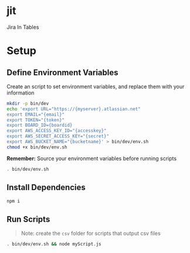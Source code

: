 # jit
Jira In Tables

# Setup

## Define Environment Variables

Create an script to set environment variables, and replace them with your information

```sh
mkdir -p bin/dev
echo 'export URL="https://{myserver}.atlassian.net"
export EMAIL="{email}"
export TOKEN="{token}"
export BOARD_ID={boardid}
export AWS_ACCESS_KEY_ID="{accesskey}"
export AWS_SECRET_ACCESS_KEY="{secret}"
export AWS_BUCKET_NAME="{bucketname}' > bin/dev/env.sh
chmod +x bin/dev/env.sh
```

**Remember:** Source your environment variables before running scripts

```sh
. bin/dev/env.sh
```

## Install Dependencies

```sh
npm i
```

## Run Scripts

> Note: create the `csv` folder for scripts that output csv files

```sh
. bin/dev/env.sh && node myScript.js
```